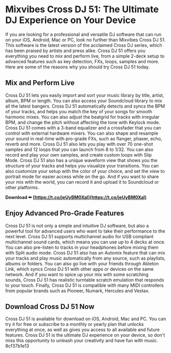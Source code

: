# Mixvibes Cross DJ 51: The Ultimate DJ Experience on Your Device
 
If you are looking for a professional and versatile DJ software that can run on your iOS, Android, Mac or PC, look no further than Mixvibes Cross DJ 51. This software is the latest version of the acclaimed Cross DJ series, which has been praised by artists and press alike. Cross DJ 51 offers you everything you need to mix and perform live, from a simple 2-deck setup to advanced features such as key detection, FXs, loops, samples and more. Here are some of the reasons why you should try Cross DJ 51 today.
 
## Mix and Perform Live
 
Cross DJ 51 lets you easily import and sort your music library by title, artist, album, BPM or length. You can also access your Soundcloud library to mix all the latest bangers. Cross DJ 51 automatically detects and syncs the BPM of your tracks, and helps you match the key of your songs for smooth harmonic mixes. You can also adjust the beatgrid for tracks with irregular BPM, and change the pitch without affecting the tone with Keylock mode. Cross DJ 51 comes with a 3-band equalizer and a crossfader that you can control with external hardware mixers. You can also shape and resample your sound in real-time with pro-grade FXs, such as flanger, phaser, echo, reverb and more. Cross DJ 51 also lets you play with over 70 one-shot samples and 12 loops that you can launch from 8 to 1/32. You can also record and play your own samples, and create custom loops with Slip Mode. Cross DJ 51 also has a unique waveform view that shows you the structure of your tracks and helps you visualize your transitions. You can also customize your setup with the color of your choice, and set the view to portrait mode for easier access while on the go. And if you want to share your mix with the world, you can record it and upload it to Soundcloud or other platforms.
 
**Download ✏ [https://t.co/jeUyBM0Xal](https://t.co/jeUyBM0Xal)**


 
## Enjoy Advanced Pro-Grade Features
 
Cross DJ 51 is not only a simple and intuitive DJ software, but also a powerful tool for advanced users who want to take their performance to the next level. Cross DJ 51 supports multichannel audio for USB compliant multichannel sound cards, which means you can use up to 4 decks at once. You can also pre-listen to tracks in your headphones before mixing them with Split audio mode. Cross DJ 51 also has an Automix feature that can mix your tracks and play music automatically from any source, such as playlists, albums or folders. You can also go live with your friends through Ableton Link, which syncs Cross DJ 51 with other apps or devices on the same network. And if you want to spice up your mix with some scratching sounds, Cross DJ 51 has realistic turntable scratch emulation that responds to your touch. Finally, Cross DJ 51 is compatible with many MIDI controllers from popular brands such as Pioneer, Numark, Hercules and Vestax.
 
## Download Cross DJ 51 Now
 
Cross DJ 51 is available for download on iOS, Android, Mac and PC. You can try it for free or subscribe to a monthly or yearly plan that unlocks everything at once, as well as gives you access to all available and future features. Cross DJ 51 is the ultimate DJ experience on your device, so don't miss this opportunity to unleash your creativity and have fun with music.
 8cf37b1e13
 
